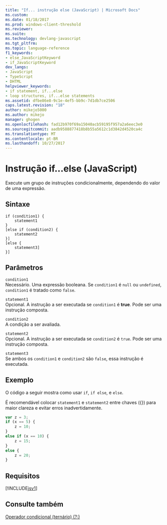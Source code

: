 ```yaml
---
title: "If... instrução else (JavaScript) | Microsoft Docs"
ms.custom: 
ms.date: 01/18/2017
ms.prod: windows-client-threshold
ms.reviewer: 
ms.suite: 
ms.technology: devlang-javascript
ms.tgt_pltfrm: 
ms.topic: language-reference
f1_keywords:
- else_JavaScriptKeyword
- if_JavaScriptKeyword
dev_langs:
- JavaScript
- TypeScript
- DHTML
helpviewer_keywords:
- if statement, if...else
- loop structures, if...else statements
ms.assetid: dfbe86e8-9c1e-4ef5-bb9c-7d1db7ce2506
caps.latest.revision: "18"
author: mikejo5000
ms.author: mikejo
manager: ghogen
ms.openlocfilehash: fad12b970f69a15040acb59195f957a2a6eec3e0
ms.sourcegitcommit: aadb9588877418b8b55a5612c1d3842d4520ca4c
ms.translationtype: MT
ms.contentlocale: pt-BR
ms.lasthandoff: 10/27/2017
---
```

# <a name="ifelse-statement-javascript"></a>Instrução if...else (JavaScript)
Execute um grupo de instruções condicionalmente, dependendo do valor de uma expressão.  
  
## <a name="syntax"></a>Sintaxe  
  
```  
if (condition1) {  
    statement1  
}  
[else if (condition2) {  
    statement2  
}]  
[else {  
    statement3]   
}]  
```  
  
## <a name="parameters"></a>Parâmetros  
 `condition1`  
 Necessário. Uma expressão booleana. Se `condition1` é `null` ou `undefined`, `condition1` é tratado como `false`.  
  
 `statement1`  
 Opcional. A instrução a ser executada se `condition1` é **true**. Pode ser uma instrução composta.  
  
 `condition2`  
 A condição a ser avaliada.  
  
 `statement2`  
 Opcional. A instrução a ser executada se `condition2` é `true`. Pode ser uma instrução composta.  
  
 `statement3`  
 Se ambos os `condition1` e `condition2` são `false`, essa instrução é executada.  
  
## <a name="example"></a>Exemplo  
 O código a seguir mostra como usar `if`, `if else`, e `else`.  
  
 É recomendável colocar `statement1` e `statement2` entre chaves ({}) para maior clareza e evitar erros inadvertidamente.  
  
```JavaScript  
var z = 3;  
if (x == 5) {  
    z = 10;  
}  
else if (x == 10) {  
    z = 15;  
}  
else {  
    z = 20;  
}  
```  
  
## <a name="requirements"></a>Requisitos  
 [!INCLUDE[jsv1](../../javascript/misc/includes/jsv1-md.md)]  
  
## <a name="see-also"></a>Consulte também  
 [Operador condicional (ternário) (?:)](../../javascript/reference/conditional-ternary-operator-decrement-javascript.md)